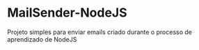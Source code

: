 # MailSender-NodeJS
Projeto simples para enviar emails criado durante o processo de aprendizado de NodeJS
